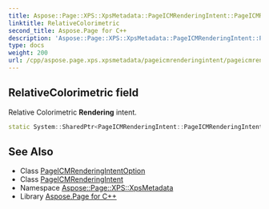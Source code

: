 ```yaml
---
title: Aspose::Page::XPS::XpsMetadata::PageICMRenderingIntent::PageICMRenderingIntentOption::RelativeColorimetric field
linktitle: RelativeColorimetric
second_title: Aspose.Page for C++
description: 'Aspose::Page::XPS::XpsMetadata::PageICMRenderingIntent::PageICMRenderingIntentOption::RelativeColorimetric field. Relative Colorimetric Rendering intent in C++.'
type: docs
weight: 200
url: /cpp/aspose.page.xps.xpsmetadata/pageicmrenderingintent/pageicmrenderingintentoption/relativecolorimetric/
---
```

## RelativeColorimetric field


Relative Colorimetric **Rendering** intent.

```cpp
static System::SharedPtr<PageICMRenderingIntent::PageICMRenderingIntentOption> Aspose::Page::XPS::XpsMetadata::PageICMRenderingIntent::PageICMRenderingIntentOption::RelativeColorimetric
```

## See Also

* Class [PageICMRenderingIntentOption](../)
* Class [PageICMRenderingIntent](../../)
* Namespace [Aspose::Page::XPS::XpsMetadata](../../../)
* Library [Aspose.Page for C++](../../../../)
